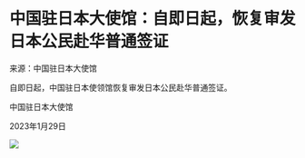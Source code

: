 # 中国驻日本大使馆：自即日起，恢复审发日本公民赴华普通签证

来源：中国驻日本大使馆

自即日起，中国驻日本使领馆恢复审发日本公民赴华普通签证。

中国驻日本大使馆

2023年1月29日

![](https://inews.gtimg.com/newsapp_bt/0/15632393229/1000)

